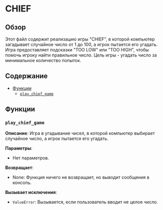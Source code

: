 # CHIEF

## Обзор

Этот файл содержит реализацию игры "CHIEF", в которой компьютер загадывает случайное число от 1 до 100, а игрок пытается его угадать. Игра предоставляет подсказки "TOO LOW" или "TOO HIGH", чтобы помочь игроку найти правильное число. Цель игры - угадать число за минимальное количество попыток.

## Содержание

- [Функции](#функции)
  - [`play_chief_game`](#play_chief_game)

## Функции

### `play_chief_game`

**Описание**:
Игра в угадывание чисел, в которой компьютер выбирает случайное число, а игрок пытается его угадать.

**Параметры**:
- Нет параметров.

**Возвращает**:
- None: Функция ничего не возвращает, но выводит сообщения в консоль.

**Вызывает исключения**:
- `ValueError`: Вызывается, если пользователь вводит не целое число.